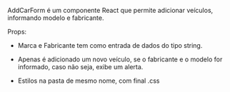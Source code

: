 AddCarForm é um componente React que permite adicionar veículos, informando modelo e fabricante. 

Props: 

- Marca e Fabricante tem como entrada de dados do tipo string. 

- Apenas é adicionado um novo veículo, se o fabricante e o modelo for informado, caso não seja, exibe um alerta.

- Estilos na pasta de mesmo nome, com final .css